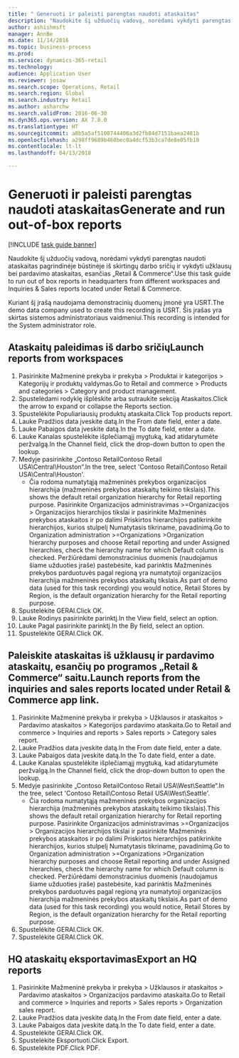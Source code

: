 ```yaml
--- 
title: " Generuoti ir paleisti parengtas naudoti ataskaitas"
description: "Naudokite šį užduočių vadovą, norėdami vykdyti parengtas naudoti ataskaitas pagrindinėje būstinėje iš skirtingų darbo sričių ir vykdyti užklausų bei pardavimo ataskaitas, esančias „Retail & Commerce“."
author: ashishmsft
manager: AnnBe
ms.date: 11/14/2016
ms.topic: business-process
ms.prod: 
ms.service: dynamics-365-retail
ms.technology: 
audience: Application User
ms.reviewer: josaw
ms.search.scope: Operations, Retail
ms.search.region: Global
ms.search.industry: Retail
ms.author: asharchw
ms.search.validFrom: 2016-06-30
ms.dyn365.ops.version: AX 7.0.0
ms.translationtype: HT
ms.sourcegitcommit: a8b5a5af5108744406a3d2fb84d7151baea2481b
ms.openlocfilehash: a298ff9689b460bec0a4dcf53b3ca7de8e05fb10
ms.contentlocale: lt-lt
ms.lasthandoff: 04/13/2018

---
```

# <a name="generate-and-run-out-of-box-reports"></a><span data-ttu-id="62d44-103"> Generuoti ir paleisti parengtas naudoti ataskaitas</span><span class="sxs-lookup"><span data-stu-id="62d44-103">Generate and run out-of-box reports</span></span>

[!INCLUDE [task guide banner](../includes/task-guide-banner.md)]

<span data-ttu-id="62d44-104">Naudokite šį užduočių vadovą, norėdami vykdyti parengtas naudoti ataskaitas pagrindinėje būstinėje iš skirtingų darbo sričių ir vykdyti užklausų bei pardavimo ataskaitas, esančias „Retail & Commerce“.</span><span class="sxs-lookup"><span data-stu-id="62d44-104">Use this task guide to run out of box reports in headquarters from different workspaces and Inquiries & Sales reports located under Retail & Commerce.</span></span>



<span data-ttu-id="62d44-105">Kuriant šį įrašą naudojama demonstracinių duomenų įmonė yra USRT.</span><span class="sxs-lookup"><span data-stu-id="62d44-105">The demo data company used to create this recording is USRT.</span></span> <span data-ttu-id="62d44-106">Šis įrašas yra skirtas sistemos administratoriaus vaidmeniui.</span><span class="sxs-lookup"><span data-stu-id="62d44-106">This recording is intended for the System administrator role.</span></span>


## <a name="launch-reports-from-workspaces"></a><span data-ttu-id="62d44-107">Ataskaitų paleidimas iš darbo sričių</span><span class="sxs-lookup"><span data-stu-id="62d44-107">Launch reports from workspaces</span></span>
1. <span data-ttu-id="62d44-108">Pasirinkite Mažmeninė prekyba ir prekyba > Produktai ir kategorijos > Kategorijų ir produktų valdymas.</span><span class="sxs-lookup"><span data-stu-id="62d44-108">Go to Retail and commerce > Products and categories > Category and product management.</span></span>
2. <span data-ttu-id="62d44-109">Spustelėdami rodyklę išplėskite arba sutraukite sekciją Ataskaitos.</span><span class="sxs-lookup"><span data-stu-id="62d44-109">Click the arrow to expand or collapse the Reports section.</span></span>
3. <span data-ttu-id="62d44-110">Spustelėkite Populiariausių produktų ataskaita.</span><span class="sxs-lookup"><span data-stu-id="62d44-110">Click Top products report.</span></span>
4. <span data-ttu-id="62d44-111">Lauke Pradžios data įveskite datą.</span><span class="sxs-lookup"><span data-stu-id="62d44-111">In the From date field, enter a date.</span></span>
5. <span data-ttu-id="62d44-112">Lauke Pabaigos data įveskite datą.</span><span class="sxs-lookup"><span data-stu-id="62d44-112">In the To date field, enter a date.</span></span>
6. <span data-ttu-id="62d44-113">Lauke Kanalas spustelėkite išplečiamąjį mygtuką, kad atidarytumėte peržvalgą.</span><span class="sxs-lookup"><span data-stu-id="62d44-113">In the Channel field, click the drop-down button to open the lookup.</span></span>
7. <span data-ttu-id="62d44-114">Medyje pasirinkite „Contoso RetailContoso Retail USA\Central\Houston“.</span><span class="sxs-lookup"><span data-stu-id="62d44-114">In the tree, select 'Contoso Retail\Contoso Retail USA\Central\Houston'.</span></span>
    * <span data-ttu-id="62d44-115">Čia rodoma numatytąją mažmeninės prekybos organizacijos hierarchija (mažmeninės prekybos ataskaitų teikimo tikslais).</span><span class="sxs-lookup"><span data-stu-id="62d44-115">This shows the default retail organization hierarchy for Retail reporting purpose.</span></span>   <span data-ttu-id="62d44-116">Pasirinkite Organizacijos administravimas  >Organizacijos > Organizacijos hierarchijos tikslai ir pasirinkite Mažmeninės prekybos ataskaitos ir po dalimi Priskirtos hierarchijos patikrinkite hierarchijos, kurios stulpelį Numatytasis tikriname, pavadinimą.</span><span class="sxs-lookup"><span data-stu-id="62d44-116">Go to Organization administration >Organizations >Organization hierarchy purposes and choose Retail reporting and under Assigned hierarchies, check the hierarchy name for which Default column is checked.</span></span>      <span data-ttu-id="62d44-117">Peržiūrėdami demonstracinius duomenis (naudojamus šiame užduoties įraše) pastebėsite, kad parinktis Mažmeninės prekybos parduotuvės pagal regioną yra numatytoji organizacijos hierarchija mažmeninės prekybos ataskaitų tikslais.</span><span class="sxs-lookup"><span data-stu-id="62d44-117">As part of demo data (used for this task recording) you would notice, Retail Stores by Region, is the default organization hierarchy for the Retail reporting purpose.</span></span>     
8. <span data-ttu-id="62d44-118">Spustelėkite GERAI.</span><span class="sxs-lookup"><span data-stu-id="62d44-118">Click OK.</span></span>
9. <span data-ttu-id="62d44-119">Lauke Rodinys pasirinkite parinktį.</span><span class="sxs-lookup"><span data-stu-id="62d44-119">In the View field, select an option.</span></span>
10. <span data-ttu-id="62d44-120">Lauke Pagal pasirinkite parinktį.</span><span class="sxs-lookup"><span data-stu-id="62d44-120">In the By field, select an option.</span></span>
11. <span data-ttu-id="62d44-121">Spustelėkite GERAI.</span><span class="sxs-lookup"><span data-stu-id="62d44-121">Click OK.</span></span>

## <a name="launch-reports-from-the-inquiries-and-sales-reports-located-under-retail--commerce-app-link"></a><span data-ttu-id="62d44-122">Paleiskite ataskaitas iš užklausų ir pardavimo ataskaitų, esančių po programos „Retail & Commerce“ saitu.</span><span class="sxs-lookup"><span data-stu-id="62d44-122">Launch reports from the inquiries and sales reports located under Retail & Commerce app link.</span></span>
1. <span data-ttu-id="62d44-123">Pasirinkite Mažmeninė prekyba ir prekyba > Užklausos ir ataskaitos > Pardavimo ataskaitos > Kategorijos pardavimo ataskaita.</span><span class="sxs-lookup"><span data-stu-id="62d44-123">Go to Retail and commerce > Inquiries and reports > Sales reports > Category sales report.</span></span>
2. <span data-ttu-id="62d44-124">Lauke Pradžios data įveskite datą.</span><span class="sxs-lookup"><span data-stu-id="62d44-124">In the From date field, enter a date.</span></span>
3. <span data-ttu-id="62d44-125">Lauke Pabaigos data įveskite datą.</span><span class="sxs-lookup"><span data-stu-id="62d44-125">In the To date field, enter a date.</span></span>
4. <span data-ttu-id="62d44-126">Lauke Kanalas spustelėkite išplečiamąjį mygtuką, kad atidarytumėte peržvalgą.</span><span class="sxs-lookup"><span data-stu-id="62d44-126">In the Channel field, click the drop-down button to open the lookup.</span></span>
5. <span data-ttu-id="62d44-127">Medyje pasirinkite „Contoso RetailContoso Retail USA\West\Seattle“.</span><span class="sxs-lookup"><span data-stu-id="62d44-127">In the tree, select 'Contoso Retail\Contoso Retail USA\West\Seattle'.</span></span>
    * <span data-ttu-id="62d44-128">Čia rodoma numatytąją mažmeninės prekybos organizacijos hierarchija (mažmeninės prekybos ataskaitų teikimo tikslais).</span><span class="sxs-lookup"><span data-stu-id="62d44-128">This shows the default retail organization hierarchy for Retail reporting purpose.</span></span>   <span data-ttu-id="62d44-129">Pasirinkite Organizacijos administravimas  >Organizacijos > Organizacijos hierarchijos tikslai ir pasirinkite Mažmeninės prekybos ataskaitos ir po dalimi Priskirtos hierarchijos patikrinkite hierarchijos, kurios stulpelį Numatytasis tikriname, pavadinimą.</span><span class="sxs-lookup"><span data-stu-id="62d44-129">Go to Organization administration >Organizations >Organization hierarchy purposes and choose Retail reporting and under Assigned hierarchies, check the hierarchy name for which Default column is checked.</span></span>      <span data-ttu-id="62d44-130">Peržiūrėdami demonstracinius duomenis (naudojamus šiame užduoties įraše) pastebėsite, kad parinktis Mažmeninės prekybos parduotuvės pagal regioną yra numatytoji organizacijos hierarchija mažmeninės prekybos ataskaitų tikslais.</span><span class="sxs-lookup"><span data-stu-id="62d44-130">As part of demo data (used for this task recording) you would notice, Retail Stores by Region, is the default organization hierarchy for the Retail reporting purpose.</span></span>     
6. <span data-ttu-id="62d44-131">Spustelėkite GERAI.</span><span class="sxs-lookup"><span data-stu-id="62d44-131">Click OK.</span></span>
7. <span data-ttu-id="62d44-132">Spustelėkite GERAI.</span><span class="sxs-lookup"><span data-stu-id="62d44-132">Click OK.</span></span>

## <a name="export-an-hq-reports"></a><span data-ttu-id="62d44-133">HQ ataskaitų eksportavimas</span><span class="sxs-lookup"><span data-stu-id="62d44-133">Export an HQ reports</span></span>
1. <span data-ttu-id="62d44-134">Pasirinkite Mažmeninė prekyba ir prekyba > Užklausos ir ataskaitos > Pardavimo ataskaitos > Organizacijos pardavimo ataskaita.</span><span class="sxs-lookup"><span data-stu-id="62d44-134">Go to Retail and commerce > Inquiries and reports > Sales reports > Organization sales report.</span></span>
2. <span data-ttu-id="62d44-135">Lauke Pradžios data įveskite datą.</span><span class="sxs-lookup"><span data-stu-id="62d44-135">In the From date field, enter a date.</span></span>
3. <span data-ttu-id="62d44-136">Lauke Pabaigos data įveskite datą.</span><span class="sxs-lookup"><span data-stu-id="62d44-136">In the To date field, enter a date.</span></span>
4. <span data-ttu-id="62d44-137">Spustelėkite GERAI.</span><span class="sxs-lookup"><span data-stu-id="62d44-137">Click OK.</span></span>
5. <span data-ttu-id="62d44-138">Spustelėkite Eksportuoti.</span><span class="sxs-lookup"><span data-stu-id="62d44-138">Click Export.</span></span>
6. <span data-ttu-id="62d44-139">Spustelėkite PDF.</span><span class="sxs-lookup"><span data-stu-id="62d44-139">Click PDF.</span></span>


